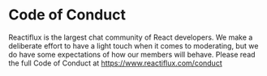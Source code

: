 # Code of Conduct
Reactiflux is the largest chat community of React developers. We make a deliberate effort to have a light touch when it comes to moderating, but we do have some expectations of how our members will behave. Please read the full Code of Conduct at https://www.reactiflux.com/conduct